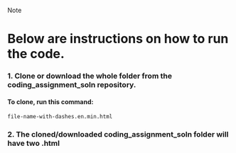 > [!NOTE]
> # Below are instructions on how to run the code.
> ### 1. Clone or download the whole folder from the coding_assignment_soln repository.
> ####   To clone, run this command:
> ```file-name-with-dashes.en.min.html ```
> ### 2. The cloned/downloaded coding_assignment_soln folder will have two .html
